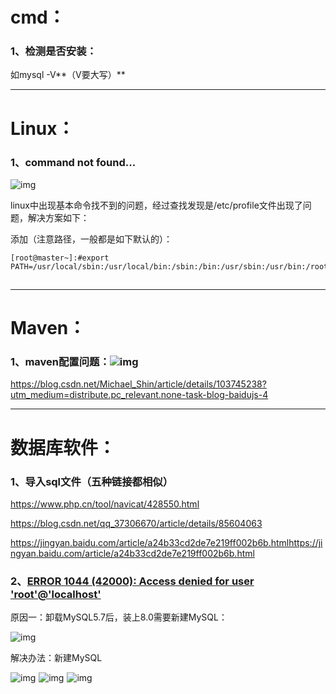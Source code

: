 # cmd：

### 1、检测是否安装： 

如mysql -V**（V要大写）**



------

# Linux：

### 1、**command not found...**

![img](https://img-blog.csdnimg.cn/20200709103113415.png)![点击并拖拽以移动](data:image/gif;base64,R0lGODlhAQABAPABAP///wAAACH5BAEKAAAALAAAAAABAAEAAAICRAEAOw==) 

linux中出现基本命令找不到的问题，经过查找发现是/etc/profile文件出现了问题，解决方案如下：

添加（注意路径，一般都是如下默认的）：

```
[root@master~]:#export PATH=/usr/local/sbin:/usr/local/bin:/sbin:/bin:/usr/sbin:/usr/bin:/root/bin
```

![点击并拖拽以移动](data:image/gif;base64,R0lGODlhAQABAPABAP///wAAACH5BAEKAAAALAAAAAABAAEAAAICRAEAOw==)



------

# Maven：

### 1、maven配置问题：![img](https://img-blog.csdnimg.cn/20200709103243220.png)![点击并拖拽以移动](data:image/gif;base64,R0lGODlhAQABAPABAP///wAAACH5BAEKAAAALAAAAAABAAEAAAICRAEAOw==)

https://blog.csdn.net/Michael_Shin/article/details/103745238?utm_medium=distribute.pc_relevant.none-task-blog-baidujs-4



------

# 数据库软件：

### 1、导入sql文件（五种链接都相似）

https://www.php.cn/tool/navicat/428550.html

https://blog.csdn.net/qq_37306670/article/details/85604063

https://jingyan.baidu.com/article/a24b33cd2de7e219ff002b6b.htmlhttps://jingyan.baidu.com/article/a24b33cd2de7e219ff002b6b.html



### 2、[**ERROR 1044 (42000): Access denied for user 'root'@'localhost'**](https://www.cnblogs.com/kerrycode/p/9198566.html)

原因一：卸载MySQL5.7后，装上8.0需要新建MySQL：

![img](https://img-blog.csdnimg.cn/2020070910361038.png?x-oss-process=image/watermark,type_ZmFuZ3poZW5naGVpdGk,shadow_10,text_aHR0cHM6Ly9ibG9nLmNzZG4ubmV0L3dlaXhpbl80NTA0MjU2OQ==,size_16,color_FFFFFF,t_70)![点击并拖拽以移动](data:image/gif;base64,R0lGODlhAQABAPABAP///wAAACH5BAEKAAAALAAAAAABAAEAAAICRAEAOw==)

解决办法：新建MySQL

![img](https://img-blog.csdnimg.cn/20200709103647275.png)![点击并拖拽以移动](data:image/gif;base64,R0lGODlhAQABAPABAP///wAAACH5BAEKAAAALAAAAAABAAEAAAICRAEAOw==)  ![img](https://img-blog.csdnimg.cn/2020070910365070.png)![点击并拖拽以移动](data:image/gif;base64,R0lGODlhAQABAPABAP///wAAACH5BAEKAAAALAAAAAABAAEAAAICRAEAOw==)  ![img](https://img-blog.csdnimg.cn/20200709103653652.png)![点击并拖拽以移动](data:image/gif;base64,R0lGODlhAQABAPABAP///wAAACH5BAEKAAAALAAAAAABAAEAAAICRAEAOw==)

